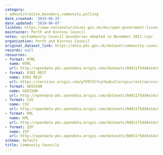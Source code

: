 ```yaml
---
category:
- administrative,boundary,community,polling
date_created: '2019-06-25'
date_updated: '2018-06-07'
license: https://www.nationalarchives.gov.uk/doc/open-government-licence/version/3/
maintainer: Perth and Kinross Council
notes: <p>Community Council boundaries adopted in November 2011.</p>
organization: Perth and Kinross Council
original_dataset_link: https://data.pkc.gov.uk/dataset/community-councils
records: null
resources:
- format: HTML
  name: HTML
  url: http://opendata-pkc.opendata.arcgis.com/datasets/0d911f5dd4e14c03b0b434ed6076fe00_0
- format: ESRI REST
  name: ESRI REST
  url: https://services.arcgis.com/pfFDYSlYcp7mabvZ/arcgis/rest/services/Community_Councils/FeatureServer/0
- format: GEOJSON
  name: GEOJSON
  url: http://opendata-pkc.opendata.arcgis.com/datasets/0d911f5dd4e14c03b0b434ed6076fe00_0.geojson
- format: CSV
  name: CSV
  url: http://opendata-pkc.opendata.arcgis.com/datasets/0d911f5dd4e14c03b0b434ed6076fe00_0.csv
- format: KML
  name: KML
  url: http://opendata-pkc.opendata.arcgis.com/datasets/0d911f5dd4e14c03b0b434ed6076fe00_0.kml
- format: ZIP
  name: ZIP
  url: http://opendata-pkc.opendata.arcgis.com/datasets/0d911f5dd4e14c03b0b434ed6076fe00_0.zip
schema: default
title: Community Councils
---
```

